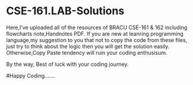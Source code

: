 # CSE-161.LAB-Solutions
Here,I've uploaded all of the resources of BRACU CSE-161 & 162 including flowcharts note,Handnotes PDF. 
If you are new at leanring programming language,my suggestion to you that not to copy the code from these files,
just try to think about the logic
then you will get the solution easily.
Otherwise,Copy Paste tendency will ruin your coding enthusisum.

By the way,
Best of luck with your coding journey.


#Happy Coding.......
